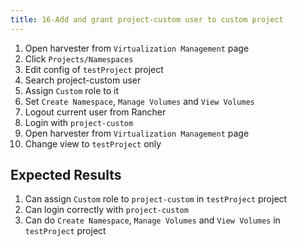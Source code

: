 ```yaml
---
title: 16-Add and grant project-custom user to custom project
---
```


1. Open harvester from `Virtualization Management` page
2. Click `Projects/Namespaces`
3. Edit config of `testProject` project
4. Search project-custom user
5. Assign `Custom` role to it
6. Set `Create Namespace`, `Manage Volumes` and `View Volumes` 
7. Logout current user from Rancher 
8. Login with `project-custom`
9. Open harvester from `Virtualization Management` page
10. Change view to `testProject` only

## Expected Results
1. Can assign `Custom` role to `project-custom` in `testProject` project
2. Can login correctly with `project-custom`
3. Can do `Create Namespace`, `Manage Volumes` and `View Volumes` in `testProject` project


